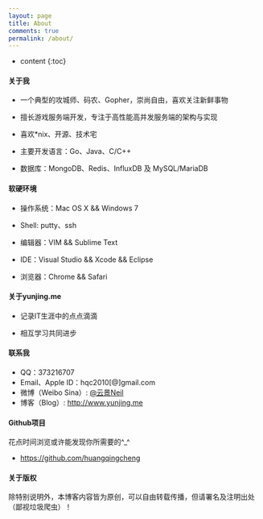 ```yaml
---
layout: page
title: About
comments: true
permalink: /about/
---
```


* content
{:toc}

#### 关于我

* 一个典型的攻城师、码农、Gopher，崇尚自由，喜欢关注新鲜事物

* 擅长游戏服务端开发，专注于高性能高并发服务端的架构与实现

* 喜欢\*nix、开源、技术宅

* 主要开发语言：Go、Java、C/C++

* 数据库：MongoDB、Redis、InfluxDB 及 MySQL/MariaDB

#### 软硬环境

* 操作系统：Mac OS X && Windows 7

* Shell: putty、ssh

* 编辑器：VIM && Sublime Text

* IDE：Visual Studio && Xcode && Eclipse

* 浏览器：Chrome && Safari

#### 关于yunjing.me

* 记录IT生涯中的点点滴滴

* 相互学习共同进步

#### 联系我

* QQ：373216707
* Email、Apple ID：hqc2010[@]gmail.com
* 微博（Weibo Sina）: <a href='http://weibo.com/u/2368449022'>@云景Neil</a>
* 博客（Blog）: <a href='http://www.yunjing.me'>http://www.yunjing.me</a>

#### Github项目

花点时间浏览或许能发现你所需要的^\_^

* <a href='https://github.com/huangqingcheng'>https://github.com/huangqingcheng</a>

#### 关于版权

除特别说明外，本博客内容皆为原创，可以自由转载传播，但请署名及注明出处（鄙视垃圾爬虫）！
